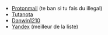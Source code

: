 - [Protonmail](https://proton.me/fr/mail) (te ban si tu fais du illegal)
- [Tutanota](https://tutanota.com/fr/)
- [Danwin1210](https://danwin1210.de/)
- [Yandex](https://yandex.com/) (meilleur de la liste)
